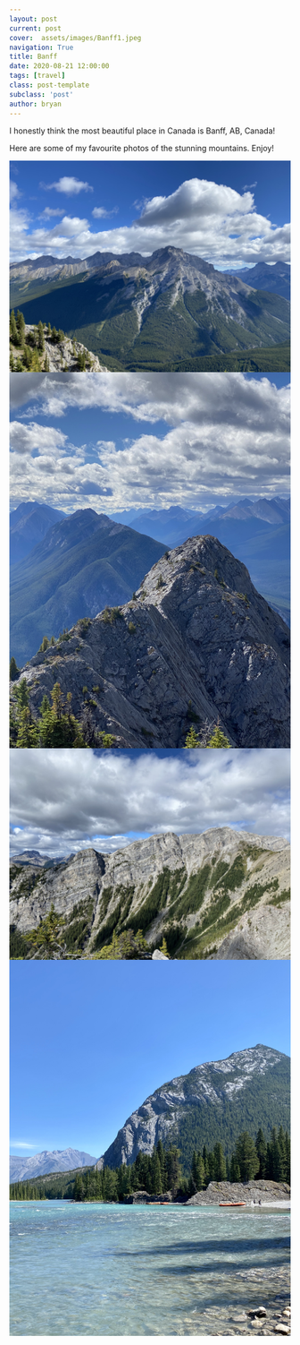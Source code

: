 ```yaml
---
layout: post
current: post
cover:  assets/images/Banff1.jpeg
navigation: True
title: Banff
date: 2020-08-21 12:00:00
tags: [travel]
class: post-template
subclass: 'post'
author: bryan
---
```


I honestly think the most beautiful place in Canada is Banff, AB, Canada! 

Here are some of my favourite photos of the stunning mountains. Enjoy!

<img max-width="100vw" align="center" src="https://github.com/bryanyu1/blog/blob/gh-pages/assets/images/Banff1.jpeg?raw=true" alt="Banff1">

<img max-width="100vw" align="center" src="https://github.com/bryanyu1/blog/blob/gh-pages/assets/images/Banff2.jpeg?raw=true" alt="Banff2">

<img max-width="100vw" align="center" src="https://github.com/bryanyu1/blog/blob/gh-pages/assets/images/Banff3.jpeg?raw=true" alt="Banff3">

<img max-width="100vw" align="center" src="https://github.com/bryanyu1/blog/blob/gh-pages/assets/images/Banff4.jpeg?raw=true" alt="Banff4">
